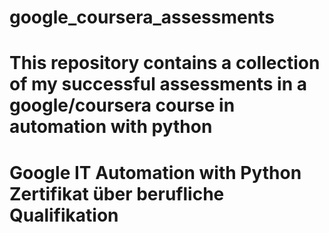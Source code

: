 # google_coursera_assessments
# This repository contains a collection of my successful assessments in a google/coursera course in automation with python
# Google IT Automation with Python Zertifikat über berufliche Qualifikation
